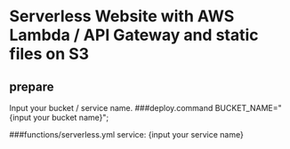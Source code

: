 # Serverless Website with AWS Lambda / API Gateway and static files on S3
## prepare
Input your bucket / service name.
###deploy.command
    BUCKET_NAME="{input your bucket name}";

###functions/serverless.yml
    service: {input your service name}
